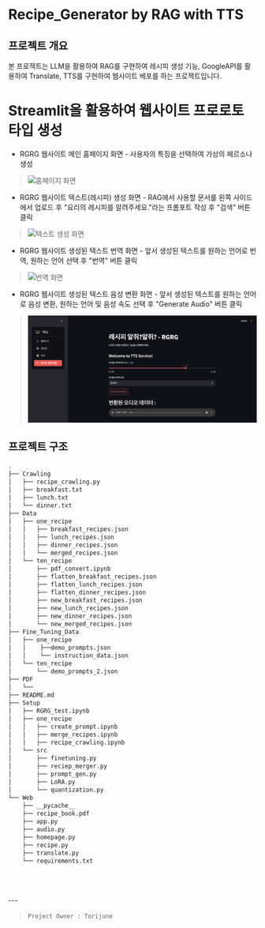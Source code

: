 # Recipe_Generator by RAG with TTS   

## 프로젝트 개요   
본 프로젝트는 LLM을 활용하여 RAG를 구현하여 레시피 생성 기능, GoogleAPI를 활용하여 Translate, TTS를 구현하여 웹사이트 베포를 하는 프로젝트입니다.

# Streamlit을 활용하여 웹사이트 프로로토타입 생성
- RGRG 웹사이트 메인 홈페이지 화면 - 사용자의 특징을 선택하여 가상의 페르소나 생성
> ![홈페이지 화면](Setup/홈페이지.png)

- RGRG 웹사이트 텍스트(레시피) 생성 화면 - RAG에서 사용할 문서를 왼쪽 사이드에서 업로드 후 "요리의 레시피를 알려주세요."라는 프롬포트 작성 후 "검색" 버튼 클릭
> ![텍스트 생성 화면](Setup/레시피생성.png)

- RGRG 웹사이트 생성된 텍스트 번역 화면 - 앞서 생성된 텍스트를 원하는 언어로 번역, 원하는 언어 선택 후 "번역" 버튼 클릭
> ![번역 화면](Setup/번역.png)

- RGRG 웹사이트 생성된 텍스트 음성 변환 화면 - 앞서 생성된 텍스트를 원하는 언어로 음성 변환, 원하는 언어 및 음성 속도 선택 후 "Generate Audio" 버튼 클릭
> ![번역 화면](Setup/TTS.png)

## 프로젝트 구조
```
.
├── Crawling                
│   ├── recipe_crawling.py     
│   ├── breakfast.txt
│   ├── lunch.txt    
│   └── dinner.txt    
├── Data
│   ├── one_recipe
│   │   ├── breakfast_recipes.json
│   │   ├── lunch_recipes.json
│   │   ├── dinner_recipes.json
│   │   └── merged_recipes.json  
│   └── ten_recipe
│       ├── pdf_convert.ipynb        
│       ├── flatten_breakfast_recipes.json
│       ├── flatten_lunch_recipes.json
│       ├── flatten_dinner_recipes.json
│       ├── new_breakfast_recipes.json
│       ├── new_lunch_recipes.json
│       ├── new_dinner_recipes.json
│       └── new_merged_recipes.json  
├── Fine_Tuning_Data    
│   ├── one_recipe
│   │    ├──demo_prompts.json 
│   │    └── instruction_data.json
│   └── ten_recipe
│       └── demo_prompts_2.json
├── PDF                     
│   └── 
├── README.md               
├── Setup
│   ├── RGRG_test.ipynb
│   ├── one_recipe
│   │   ├── create_prompt.ipynb
│   │   ├── merge_recipes.ipynb
│   │   ├── recipe_crawling.ipynb
│   └── src           
│       ├── finetuning.py       
│       ├── reciep_merger.py    
│       ├── prompt_gen.py
│       ├── LoRA.py     
│       └── quantization.py
└── Web
    ├── __pycache__
    ├── recipe_book.pdf
    ├── app.py
    ├── audio.py
    ├── homepage.py
    ├── recipe.py
    ├── translate.py
    └── requirements.txt   
    
```
<br>
<br>
---

> `Project Owner : Torijune`
